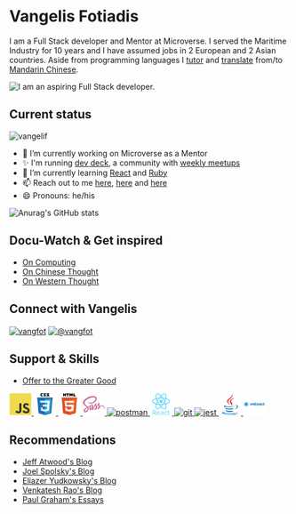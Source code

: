 # Vangelis Fotiadis
I am a Full Stack developer and Mentor at Microverse. I served the Maritime Industry for 10 years and I have assumed jobs in 2 European and 2 Asian countries. Aside from programming languages I <a href="https://vangelis.website/essays/the-three-self-sabotaging-fears">tutor</a> and <a href="https://vangelis.website/essays/the-pillars-of-mandarin-learning">translate</a> from/to <a href="https://vangelis.website/essays/a-journey-to-the-east">Mandarin Chinese</a>. 
 
![I am an aspiring Full Stack developer.](https://media.giphy.com/media/4rZA5D22301iMgrUNd/giphy.gif)
 
## Current status

<p align="left"> <img src="https://komarev.com/ghpvc/?username=vangelif&label=Profile%20views&color=ce9927&style=flat" alt="vangelif" /> </p>
 
- 🔭 I’m currently working on Microverse as a Mentor 
- ✨ I'm running <a href="https://chat.whatsapp.com/DG71LdRpWNl51uu9ju2t6T">dev deck</a>, a community with <a href="https://chat.whatsapp.com/K1Ln38vFTYeD6pgVZm75Ks">weekly meetups</a> 
- 🌱 I’m currently learning <a href="https://legacy.reactjs.org/">React</a> and <a href="https://www.ruby-lang.org/en/">Ruby</a>
- 📫 Reach out to me <a href="https://call.whatsapp.com/video/uerFwXzF6lMEmmRKfEtjsr">here</a>, <a href="https://t.me/vangelif">here</a> and <a href="https://vangelif.setmore.com/">here</a>
- 😄 Pronouns: he/his 

![Anurag's GitHub stats](https://github-readme-stats.vercel.app/api?username=vangelif&show_icons=true&theme=monokai)

## Docu-Watch & Get inspired  

- <a href="https://vangelis.website/inspirational-reading">On Computing</a>
- <a href="https://vangelis.website/inspirational-reading">On Chinese Thought</a>
- <a href="https://vangelis.website/inspirational-reading">On Western Thought</a>

## Connect with Vangelis

<p align="left">
<a href="https://twitter.com/vangfot" target="blank"><img align="center" src="https://raw.githubusercontent.com/rahuldkjain/github-profile-readme-generator/master/src/images/icons/Social/twitter.svg" alt="vangfot" height="30" width="40" /></a>
<a href="https://linkedin.com/in/vangfot" target="blank"><img align="center" src="https://raw.githubusercontent.com/rahuldkjain/github-profile-readme-generator/master/src/images/icons/Social/linked-in-alt.svg" alt="@vangfot" height="30" width="40" /></a>
</p>

## Support & Skills

- <a href="https://vangelis.website/charity">Offer to the Greater Good</a>
<p align="left"> 
<a href="https://developer.mozilla.org/en-US/docs/Web/JavaScript" target="_blank" rel="noreferrer"> <img src="https://raw.githubusercontent.com/devicons/devicon/master/icons/javascript/javascript-original.svg" alt="javascript" width="40" height="40"/> </a> 
<a href="https://www.w3schools.com/css/" target="_blank" rel="noreferrer"> <img src="https://raw.githubusercontent.com/devicons/devicon/master/icons/css3/css3-original-wordmark.svg" alt="css3" width="40" height="40"/> </a> 
<a href="https://www.w3.org/html/" target="_blank" rel="noreferrer"> <img src="https://raw.githubusercontent.com/devicons/devicon/master/icons/html5/html5-original-wordmark.svg" alt="html5" width="40" height="40"/> </a> 
<a href="https://sass-lang.com" target="_blank" rel="noreferrer"> <img src="https://raw.githubusercontent.com/devicons/devicon/master/icons/sass/sass-original.svg" alt="sass" width="40" height="40"/> </a>
<a href="https://postman.com" target="_blank" rel="noreferrer"> <img src="https://www.vectorlogo.zone/logos/getpostman/getpostman-icon.svg" alt="postman" width="40" height="40"/> </a>
<a href="https://reactjs.org/" target="_blank" rel="noreferrer"> <img src="https://raw.githubusercontent.com/devicons/devicon/master/icons/react/react-original-wordmark.svg" alt="react" width="40" height="40"/> </a>
<a href="https://git-scm.com/" target="_blank" rel="noreferrer"> <img src="https://www.vectorlogo.zone/logos/git-scm/git-scm-icon.svg" alt="git" width="40" height="40"/> </a> 
<a href="https://jestjs.io" target="_blank" rel="noreferrer"> <img src="https://www.vectorlogo.zone/logos/jestjsio/jestjsio-icon.svg" alt="jest" width="40" height="40"/> </a> 
<a href="https://www.java.com" target="_blank" rel="noreferrer"> <img src="https://raw.githubusercontent.com/devicons/devicon/master/icons/java/java-original.svg" alt="java" width="40" height="40"/> </a>  
<a href="https://webpack.js.org" target="_blank" rel="noreferrer"> <img src="https://raw.githubusercontent.com/devicons/devicon/d00d0969292a6569d45b06d3f350f463a0107b0d/icons/webpack/webpack-original-wordmark.svg" alt="webpack" width="40" height="40"/> </a>

## Recommendations
 
- <a href="https://blog.codinghorror.com/">Jeff Atwood's Blog</a>
- <a href="https://www.joelonsoftware.com/">Joel Spolsky's Blog</a>
- <a href="https://www.yudkowsky.net/">Eliazer Yudkowsky's Blog</a>
- <a href="https://venkateshrao.com/">Venkatesh Rao's Blog</a>
- <a href="http://www.paulgraham.com/articles.html">Paul Graham's Essays</a>
